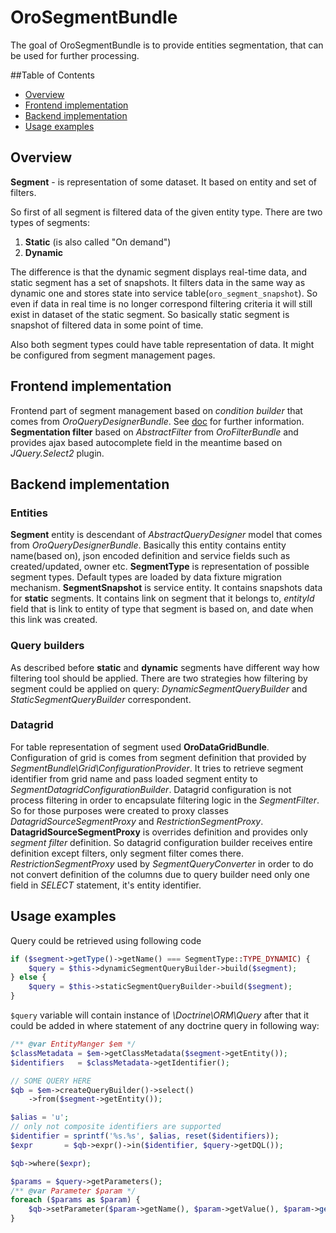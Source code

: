 OroSegmentBundle
===============

The goal of OroSegmentBundle is to provide entities segmentation, that can be used for further processing.

##Table of Contents
 - [Overview](#overview)
 - [Frontend implementation](#frontend-implementation)
 - [Backend implementation](#backend-implementation)
 - [Usage examples](#usage-examples)

## Overview

**Segment** - is representation of some dataset. It based on entity and set of filters.

So first of all segment is filtered data of the given entity type.
There are two types of segments:

 1. **Static** (is also called "On demand")
 2. **Dynamic**

The difference is that the dynamic segment displays real-time data, and static segment has a set of snapshots.
 It filters data in the same way as dynamic one and stores state into service table(`oro_segment_snapshot`).
 So even if data in real time is no longer correspond filtering criteria it will still exist in dataset of the static segment.
 So basically static segment is snapshot of filtered data in some point of time.

 Also both segment types could have table representation of data. It might be configured from segment management pages.

## Frontend implementation

Frontend part of segment management based on *condition builder* that comes from *OroQueryDesignerBundle*.
See [doc](../QueryDesignerBundle/Resources/doc/frontend/condition-builder.md) for further information. **Segmentation filter** based
on *AbstractFilter* from *OroFilterBundle* and provides ajax based autocomplete field in the meantime based on *JQuery.Select2* plugin.

## Backend implementation

### Entities

**Segment** entity is descendant of *AbstractQueryDesigner* model that comes from *OroQueryDesignerBundle*.
 Basically this entity contains entity name(based on), json encoded definition and service fields such as created/updated,
 owner etc. **SegmentType** is representation of possible segment types.
 Default types are loaded by data fixture migration mechanism. **SegmentSnapshot** is service entity.
 It contains snapshots data for **static** segments. It contains link on segment that it belongs to,
 *entityId* field that is link to entity of type that segment is based on, and date when this link was created.

### Query builders

As described before **static** and **dynamic** segments have different way how filtering tool should be applied.
There are two strategies how filtering by segment could be applied on query: *DynamicSegmentQueryBuilder* and *StaticSegmentQueryBuilder* correspondent.

### Datagrid

For table representation of segment used **OroDataGridBundle**. Configuration of grid is comes from segment definition that provided by *SegmentBundle\Grid\ConfigurationProvider*.
 It tries to retrieve segment identifier from grid name and pass loaded segment entity to *SegmentDatagridConfigurationBuilder*.
 Datagrid configuration is not process filtering in order to encapsulate filtering logic in the *SegmentFilter*.
 So for those purposes were created to proxy classes *DatagridSourceSegmentProxy* and *RestrictionSegmentProxy*.
 **DatagridSourceSegmentProxy** is overrides definition and provides only *segment filter* definition.
 So datagrid configuration builder receives entire definition except filters, only segment filter comes there.
*RestrictionSegmentProxy* used by *SegmentQueryConverter* in order to do not convert definition of the columns due
 to query builder need only one field in *SELECT* statement, it's entity identifier.

## Usage examples

Query could be retrieved using following code

```php
if ($segment->getType()->getName() === SegmentType::TYPE_DYNAMIC) {
    $query = $this->dynamicSegmentQueryBuilder->build($segment);
} else {
    $query = $this->staticSegmentQueryBuilder->build($segment);
}
```

`$query` variable will contain instance of *\Doctrine\ORM\Query* after that it could be added in where statement of any doctrine query in following way:

```php
/** @var EntityManger $em */
$classMetadata = $em->getClassMetadata($segment->getEntity());
$identifiers   = $classMetadata->getIdentifier();

// SOME QUERY HERE
$qb = $em->createQueryBuilder()->select()
    ->from($segment->getEntity());

$alias = 'u';
// only not composite identifiers are supported
$identifier = sprintf('%s.%s', $alias, reset($identifiers));
$expr       = $qb->expr()->in($identifier, $query->getDQL());

$qb->where($expr);

$params = $query->getParameters();
/** @var Parameter $param */
foreach ($params as $param) {
    $qb->setParameter($param->getName(), $param->getValue(), $param->getType());
}
```
